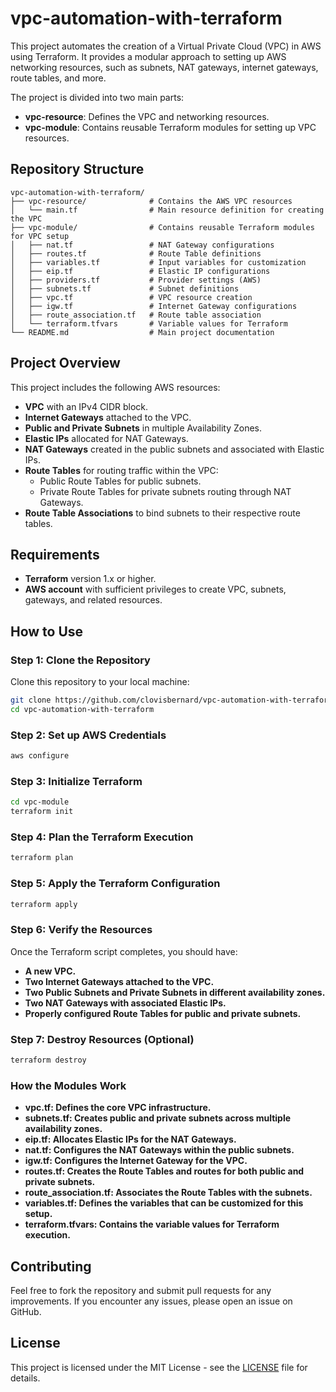 # vpc-automation-with-terraform

This project automates the creation of a Virtual Private Cloud (VPC) in AWS using Terraform. It provides a modular approach to setting up AWS networking resources, such as subnets, NAT gateways, internet gateways, route tables, and more.

The project is divided into two main parts:
- **vpc-resource**: Defines the VPC and networking resources.
- **vpc-module**: Contains reusable Terraform modules for setting up VPC resources.

## Repository Structure
```plaintext
vpc-automation-with-terraform/
├── vpc-resource/              # Contains the AWS VPC resources
│   └── main.tf                # Main resource definition for creating the VPC
├── vpc-module/                # Contains reusable Terraform modules for VPC setup
│   ├── nat.tf                 # NAT Gateway configurations
│   ├── routes.tf              # Route Table definitions
│   ├── variables.tf           # Input variables for customization
│   ├── eip.tf                 # Elastic IP configurations
│   ├── providers.tf           # Provider settings (AWS)
│   ├── subnets.tf             # Subnet definitions
│   ├── vpc.tf                 # VPC resource creation
│   ├── igw.tf                 # Internet Gateway configurations
│   ├── route_association.tf   # Route table association
│   └── terraform.tfvars       # Variable values for Terraform
└── README.md                  # Main project documentation
```

## Project Overview
This project includes the following AWS resources:
- **VPC** with an IPv4 CIDR block.
- **Internet Gateways** attached to the VPC.
- **Public and Private Subnets** in multiple Availability Zones.
- **Elastic IPs** allocated for NAT Gateways.
- **NAT Gateways** created in the public subnets and associated with Elastic IPs.
- **Route Tables** for routing traffic within the VPC:
  - Public Route Tables for public subnets.
  - Private Route Tables for private subnets routing through NAT Gateways.
- **Route Table Associations** to bind subnets to their respective route tables.

## Requirements
- **Terraform** version 1.x or higher.
- **AWS account** with sufficient privileges to create VPC, subnets, gateways, and related resources.

## How to Use
### Step 1: Clone the Repository
Clone this repository to your local machine:
```bash
git clone https://github.com/clovisbernard/vpc-automation-with-terraform.git
cd vpc-automation-with-terraform
```

### Step 2: Set up AWS Credentials
```bash
aws configure
```
### Step 3: Initialize Terraform
```bash
cd vpc-module
terraform init
```
### Step 4: Plan the Terraform Execution
```bash
terraform plan
```
### Step 5: Apply the Terraform Configuration
```bash
terraform apply
```

### Step 6: Verify the Resources
Once the Terraform script completes, you should have:
- **A new VPC.**
- **Two Internet Gateways attached to the VPC.**
- **Two Public Subnets and Private Subnets in different availability zones.**
- **Two NAT Gateways with associated Elastic IPs.**
- **Properly configured Route Tables for public and private subnets.**

### Step 7: Destroy Resources (Optional)
```bash
terraform destroy
```

### How the Modules Work
- **vpc.tf: Defines the core VPC infrastructure.**
- **subnets.tf: Creates public and private subnets across multiple availability zones.**
- **eip.tf: Allocates Elastic IPs for the NAT Gateways.**
- **nat.tf: Configures the NAT Gateways within the public subnets.**
- **igw.tf: Configures the Internet Gateway for the VPC.**
- **routes.tf: Creates the Route Tables and routes for both public and private subnets.**
- **route_association.tf: Associates the Route Tables with the subnets.**
- **variables.tf: Defines the variables that can be customized for this setup.**
- **terraform.tfvars: Contains the variable values for Terraform execution.**

## Contributing
Feel free to fork the repository and submit pull requests for any improvements. If you encounter any issues, please open an issue on GitHub.

## License
This project is licensed under the MIT License - see the [LICENSE](./LICENSE) file for details.